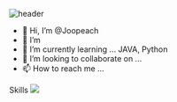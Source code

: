 ![header](https://capsule-render.vercel.app/api?type=transparent&color=auto&height=300&section=header&text=Chan%20Joo%20Lee&fontSize=40&animation=fadeIn)

- 👋 Hi, I’m @Joopeach
- 👀 I’m
- 🌱 I’m currently learning ... JAVA, Python
- 💞️ I’m looking to collaborate on ...
- 📫 How to reach me ...

<!---
Joopeach/Joopeach is a ✨ special ✨ repository because its `README.md` (this file) appears on your GitHub profile.
You can click the Preview link to take a look at your changes.
--->

Skills
 <img src="https://img.shields.io/badge/Eclipse IDE-2C2255?style=plastic&logo=Eclipse&logoColor=white"/>

